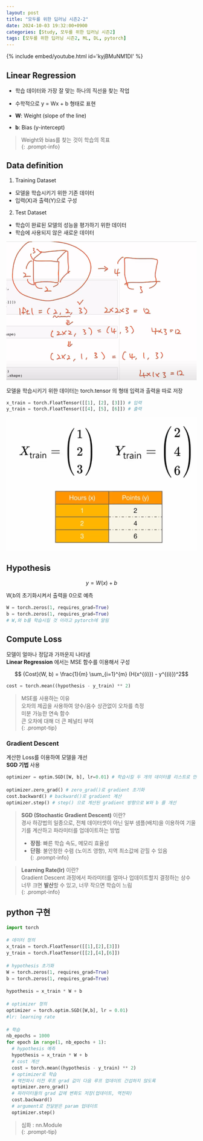 ```yaml
---
layout: post
title: "모두를 위한 딥러닝 시즌2-2"
date: 2024-10-03 19:32:00+0900
categories: [Study, 모두를 위한 딥러닝 시즌2]
tags: [모두를 위한 딥러닝 시즌2, ML, DL, pytorch]
---
```

{% include embed/youtube.html id='kyjBMuNM1DI' %}  

## Linear Regression

- 학습 데이터와 가장 잘 맞는 하나의 직선을 찾는 작업
- 수학적으로 y = Wx + b 형태로 표현

- **W**: Weight (slope of the line)
- **b**: Bias (y-intercept)

> Weight와 bias를 찾는 것이 학습의 목표  
{: .prompt-info}

## Data definition

1. Training Dataset
  * 모델을 학습시키기 위한 기존 데이터
  * 입력(X)과 출력(Y)으로 구성

2. Test Dataset
  * 학습이 완료된 모델의 성능을 평가하기 위한 데이터
  * 학습에 사용되지 않은 새로운 데이터

![alt text](assets/img/posts/deeplearningzerotoall/1-2/image.png)

모델을 학습시키기 위한 데이터는 torch.tensor 의 형태
입력과 출력을 따로 저장   

```python
x_train = torch.FloatTensor([[1], [2], [3]]) # 입력
y_train = torch.FloatTensor([[4], [5], [6]]) # 출력
```

![alt text](assets/img/posts/deeplearningzerotoall/2/image-1.png)

## Hypothesis

```math
y = W(x) + b
```

W,b의 초기화시켜서 출력을 0으로 예측   

```python
W = torch.zeros(1, requires_grad=True)
b = torch.zeros(1, requires_grad=True)
# W,와 b를 학습시킬 것 이라고 pytorch에 알림
```

## Compute Loss  

모델이 얼마나 정답과 가까운지 나타냄  
**Linear Regression** 에서는  MSE 함수를 이용해서 구성  

```math
	{Cost}(W, b) = \frac{1}{m} \sum_{i=1}^{m} (H(x^{(i)}) - y^{(i)})^2
```

```python
cost = torch.mean((hypothesis - y_train) ** 2)
```

> MSE를 사용하는 이유  
> 오차의 제곱을 사용하여 양수/음수 상관없이 오차를 측정  
> 미분 가능한 연속 함수  
> 큰 오차에 대해 더 큰 페널티 부여  
{: .prompt-tip}

### Gradient Descent

계산한 Loss를 이용하여 모델을 개선  
**SGD 기법** 사용

```python
optimizer = optim.SGD([W, b], lr=0.01) # 학습시킬 두 개의 데이터를 리스트로 만들어 넣음, 적당한 running rate 넣음.

optimizer.zero_grad() # zero_grad()로 gradient 초기화
cost.backward() # backward()로 gradient 계산
optimizer.step() # step() 으로 계산된 gradient 방향으로 W와 b 를 개선
```
> **SGD (Stochastic Gradient Descent)** 이란?  
> 경사 하강법의 일종으로, 전체 데이터셋이 아닌 일부 샘플(배치)을 이용하여 기울기를 계산하고 파라미터를 업데이트하는 방법   
> - **장점**: 빠른 학습 속도, 메모리 효율성  
> - **단점**: 불안정한 수렴 (노이즈 영향), 지역 최소값에 갇힐 수 있음  
{: .prompt-info}

> **Learning Rate(lr)** 이란?  
> Gradient Descent 과정에서 파라미터를 얼마나 업데이트할지 결정하는 상수  
> 너무 크면 **발산**할 수 있고, 너무 작으면 학습이 느림  
{: .prompt-info}

## python 구현
```python
import torch

# 데이터 정의
x_train = torch.FloatTensor([[1],[2],[3]])
y_train = torch.FloatTensor([[2],[4],[6]])

# hypothesis 초기화
W = torch.zeros(1, requires_grad=True)
b = torch.zeros(1, requires_grad=True)

hypothesis = x_train * W + b

# optimizer 정의
optimizer = torch.optim.SGD([W,b], lr = 0.01)
#lr: learning rate

# 학습
nb_epochs = 1000
for epoch in range(1, nb_epochs + 1):
  # hypothesis 예측
  hypothesis = x_train * W + b
  # cost 계산
  cost = torch.mean((hypothesis - y_train) ** 2)
  # optimizer로 학습
  # 역전파시 이전 루프 grad 값이 다음 루프 업데이트 간섭하지 않도록
  optimizer.zero_grad()
  # 파라미터들의 grad 값에 변화도 저장(업데이트, 역전파)
  cost.backward() 
  # argument로 전달받은 param 업데이트
  optimizer.step()

```


> 심화 : nn.Module  
{: .prompt-tip}